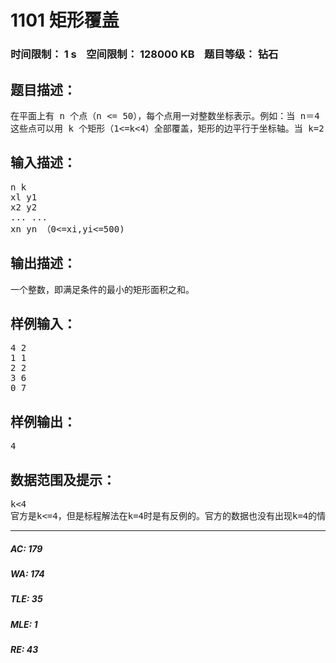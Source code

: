 # 1101 矩形覆盖   
### 时间限制： 1 s&nbsp;&nbsp;&nbsp;&nbsp;空间限制： 128000 KB&nbsp;&nbsp;&nbsp;&nbsp;题目等级： 钻石  
## 题目描述：  

<pre>
在平面上有 n 个点（n <= 50），每个点用一对整数坐标表示。例如：当 n＝4 时，4个点的坐标分另为：p1（1，1），p2（2，2），p3（3，6），P4（0，7）
这些点可以用 k 个矩形（1<=k<4）全部覆盖，矩形的边平行于坐标轴。当 k=2 时，可用如图二的两个矩形 sl，s2 覆盖，s1，s2 面积和为 4。问题是当 n 个点坐标和 k 给出后，怎样才能使得覆盖所有点的 k 个矩形的面积之和为最小呢。约定：覆盖一个点的矩形面积为 0；覆盖平行于坐标轴直线上点的矩形面积也为0。各个矩形必须完全分开（边线与顶点也都不能重合）。
</pre>
  
  
## 输入描述：  

<pre>
n k  
xl y1
x2 y2  
... ...  
xn yn （0<=xi,yi<=500)
</pre>
  
  
## 输出描述：  

<pre>
一个整数，即满足条件的最小的矩形面积之和。
</pre>
  
  
## 样例输入：  

<pre>
4 2  
1 1  
2 2  
3 6  
0 7
</pre>
  
  
## 样例输出：  

<pre>
4
</pre>
  
  
## 数据范围及提示：  

<pre>
k<4
官方是k<=4，但是标程解法在k=4时是有反例的。官方的数据也没有出现k=4的情况
</pre>
  
  
***  

##### AC: 179  
##### WA: 174  
##### TLE: 35  
##### MLE: 1  
##### RE: 43  
